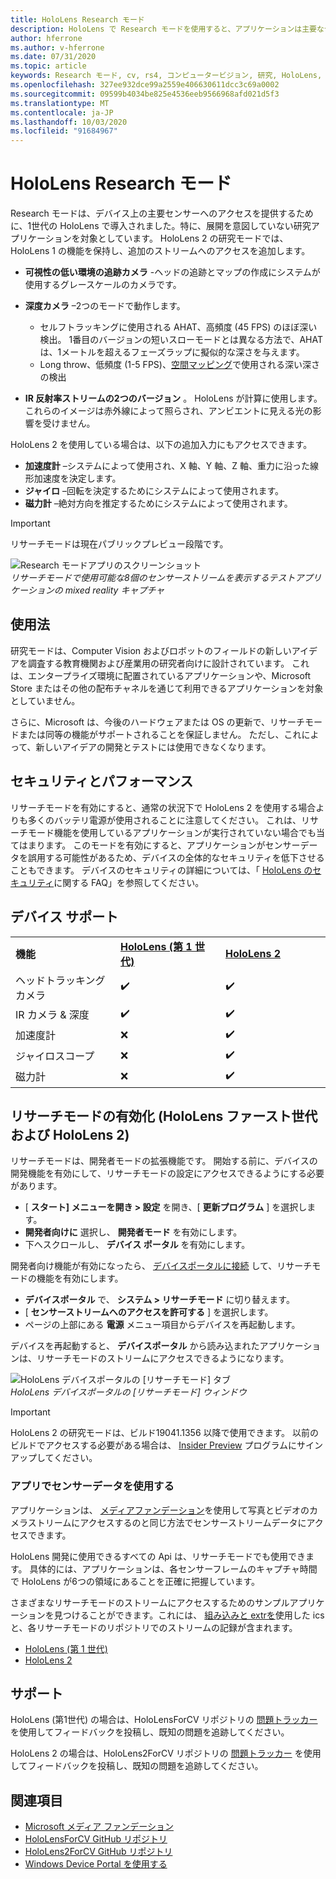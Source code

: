 ```yaml
---
title: HoloLens Research モード
description: HoloLens で Research モードを使用すると、アプリケーションは主要なデバイスセンサーストリーム (深さ、環境追跡、および赤外線反射) にアクセスできます。
author: hferrone
ms.author: v-hferrone
ms.date: 07/31/2020
ms.topic: article
keywords: Research モード, cv, rs4, コンピュータービジョン, 研究, HoloLens, HoloLens 2
ms.openlocfilehash: 327ee932dce99a2559e406630611dcc3c69a0002
ms.sourcegitcommit: 09599b4034be825e4536eeb9566968afd021d5f3
ms.translationtype: MT
ms.contentlocale: ja-JP
ms.lasthandoff: 10/03/2020
ms.locfileid: "91684967"
---
```

# <a name="hololens-research-mode"></a>HoloLens Research モード

Research モードは、デバイス上の主要センサーへのアクセスを提供するために、1世代の HoloLens で導入されました。特に、展開を意図していない研究アプリケーションを対象としています。  HoloLens 2 の研究モードでは、HoloLens 1 の機能を保持し、追加のストリームへのアクセスを追加します。

* **可視性の低い環境の追跡カメラ** -ヘッドの追跡とマップの作成にシステムが使用するグレースケールのカメラです。
* **深度カメラ** –2つのモードで動作します。  
    + セルフトラッキングに使用される AHAT、高頻度 (45 FPS) のほぼ深い検出。 1番目のバージョンの短いスローモードとは異なる方法で、AHAT は、1メートルを超えるフェーズラップに擬似的な深さを与えます。 
    + Long throw、低頻度 (1-5 FPS)、[空間マッピング](../../design/spatial-mapping.md)で使用される深い深さの検出

* **IR 反射率ストリームの2つのバージョン** 。 HoloLens が計算に使用します。 これらのイメージは赤外線によって照らされ、アンビエントに見える光の影響を受けません。

HoloLens 2 を使用している場合は、以下の追加入力にもアクセスできます。

* **加速度計** –システムによって使用され、X 軸、Y 軸、Z 軸、重力に沿った線形加速度を決定します。
* **ジャイロ** –回転を決定するためにシステムによって使用されます。
* **磁力計** –絶対方向を推定するためにシステムによって使用されます。

> [!IMPORTANT]
> リサーチモードは現在パブリックプレビュー段階です。 

![Research モードアプリのスクリーンショット](images/sensor-stream-viewer.jpg)<br>
*リサーチモードで使用可能な8個のセンサーストリームを表示するテストアプリケーションの mixed reality キャプチャ*

## <a name="usage"></a>使用法

研究モードは、Computer Vision およびロボットのフィールドの新しいアイデアを調査する教育機関および産業用の研究者向けに設計されています。  これは、エンタープライズ環境に配置されているアプリケーションや、Microsoft Store またはその他の配布チャネルを通じて利用できるアプリケーションを対象としていません。

さらに、Microsoft は、今後のハードウェアまたは OS の更新で、リサーチモードまたは同等の機能がサポートされることを保証しません。 ただし、これによって、新しいアイデアの開発とテストには使用できなくなります。

## <a name="security-and-performance"></a>セキュリティとパフォーマンス

リサーチモードを有効にすると、通常の状況下で HoloLens 2 を使用する場合よりも多くのバッテリ電源が使用されることに注意してください。 これは、リサーチモード機能を使用しているアプリケーションが実行されていない場合でも当てはまります。  このモードを有効にすると、アプリケーションがセンサーデータを誤用する可能性があるため、デバイスの全体的なセキュリティを低下させることもできます。  デバイスのセキュリティの詳細については、「 [HoloLens のセキュリティ](https://docs.microsoft.com/hololens/hololens-faq-security)に関する FAQ」を参照してください。  

## <a name="device-support"></a>デバイス サポート
<table>
    <colgroup>
    <col width="33%" />
    <col width="33%" />
    <col width="33%" /> </colgroup>
    <tr>
        <td><strong>機能</strong></td>
        <td><a href="https://docs.microsoft.com/hololens/hololens1-hardware"><strong>HoloLens (第 1 世代)</strong></a></td>
        <td><a href="https://docs.microsoft.com/hololens/hololens2-hardware"><strong>HoloLens 2</strong></a></td>
    </tr>
     <tr>
        <td>ヘッドトラッキングカメラ</td>
        <td>✔️</td>
        <td>✔️</td>
    </tr>
    <tr>
        <td>IR カメラ & 深度</td>
        <td>✔️</td>
        <td>✔️</td>
    </tr>
    <tr>
        <td>加速度計</td>
        <td>❌</td>
        <td>✔️</td>
    </tr>
    <tr>
        <td>ジャイロスコープ</td>
        <td>❌</td>
        <td>✔️</td>
    </tr>
    <tr>
        <td>磁力計</td>
        <td>❌</td>
        <td>✔️</td>
    </tr>
</table>

## <a name="enabling-research-mode-hololens-1st-gen-and-hololens-2"></a>リサーチモードの有効化 (HoloLens ファースト世代および HoloLens 2)

リサーチモードは、開発者モードの拡張機能です。 開始する前に、デバイスの開発機能を有効にして、リサーチモードの設定にアクセスできるようにする必要があります。 

* [ **スタート] メニューを開き > 設定** を開き、[ **更新プログラム** ] を選択します。
* **開発者向けに** 選択し、 **開発者モード** を有効にします。
* 下へスクロールし、 **デバイス ポータル** を有効にします。

開発者向け機能が有効になったら、 [デバイスポータルに接続](https://docs.microsoft.com/windows/uwp/debug-test-perf/device-portal-hololens) して、リサーチモードの機能を有効にします。

* **デバイスポータル** で、 **システム > リサーチモード** に切り替えます。
* [ **センサーストリームへのアクセスを許可する** ] を選択します。
* ページの上部にある **電源** メニュー項目からデバイスを再起動します。

デバイスを再起動すると、 **デバイスポータル** から読み込まれたアプリケーションは、リサーチモードのストリームにアクセスできるようになります。

![HoloLens デバイスポータルの [リサーチモード] タブ](images/ResearchModeDevPortal.png)<br>
*HoloLens デバイスポータルの [リサーチモード] ウィンドウ*

> [!IMPORTANT]
> HoloLens 2 の研究モードは、ビルド19041.1356 以降で使用できます。 以前のビルドでアクセスする必要がある場合は、 [Insider Preview](https://docs.microsoft.com/hololens/hololens-insider) プログラムにサインアップしてください。

### <a name="using-sensor-data-in-your-apps"></a>アプリでセンサーデータを使用する

アプリケーションは、 [メディアファンデーション](https://msdn.microsoft.com/library/windows/desktop/ms694197)を使用して写真とビデオのカメラストリームにアクセスするのと同じ方法でセンサーストリームデータにアクセスできます。 

HoloLens 開発に使用できるすべての Api は、リサーチモードでも使用できます。 具体的には、アプリケーションは、各センサーフレームのキャプチャ時間で HoloLens が6つの領域にあることを正確に把握しています。

さまざまなリサーチモードのストリームにアクセスするためのサンプルアプリケーションを見つけることができます。これには、 [組み込みと extrを](https://docs.microsoft.com/windows/mixed-reality/locatable-camera#locating-the-device-camera-in-the-world)使用した ics と、各リサーチモードのリポジトリでのストリームの記録が含まれます。
* [HoloLens (第 1 世代)](https://github.com/Microsoft/HoloLensForCV)
* [HoloLens 2](https://github.com/microsoft/HoloLens2ForCV)

## <a name="support"></a>サポート

HoloLens (第1世代) の場合は、HoloLensForCV リポジトリの [問題トラッカー](https://github.com/Microsoft/HololensForCV/issues) を使用してフィードバックを投稿し、既知の問題を追跡してください。

HoloLens 2 の場合は、HoloLens2ForCV リポジトリの [問題トラッカー](https://github.com/microsoft/HoloLens2ForCV/issues) を使用してフィードバックを投稿し、既知の問題を追跡してください。

## <a name="see-also"></a>関連項目

* [Microsoft メディア ファンデーション](https://msdn.microsoft.com/library/windows/desktop/ms694197)
* [HoloLensForCV GitHub リポジトリ](https://github.com/Microsoft/HoloLensForCV)
* [HoloLens2ForCV GitHub リポジトリ](https://github.com/microsoft/HoloLens2ForCV)
* [Windows Device Portal を使用する](using-the-windows-device-portal.md)
